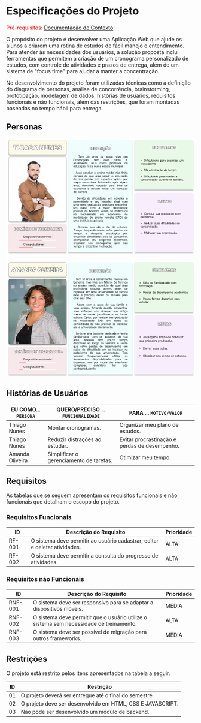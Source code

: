 # Especificações do Projeto

<span style="color:red">Pré-requisitos: <a href="1-Documentação de Contexto.md"> Documentação de Contexto</a></span>

O propósito do projeto é desenvolver uma Aplicação Web que ajude os alunos a criarem uma rotina de estudos de fácil manejo e entendimento. Para atender às necessidades dos usuários, a solução proposta inclui ferramentas que permitem a criação de um cronograma personalizado de estudos, com controle de atividades e prazos de entrega, além de um sistema de "focus time" para ajudar a manter a concentração. 

No desenvolvimento do projeto foram utilizadas técnicas como a definição do diagrama de personas, análise de concorrência, brainstorming, prototipação, modelagem de dados, histórias de usuários, requisitos funcionais e não funcionais, além das restrições, que foram montadas baseadas no tempo hábil para entrega.

## Personas

![Imagem persona Thiago Nunes](img/thiago-nunes.png)

![Imagem persona Amanda Oliveira](img/amanda-oliveira.png)


## Histórias de Usuários


|EU COMO... `PERSONA`| QUERO/PRECISO ... `FUNCIONALIDADE`     | PARA ... `MOTIVO/VALOR`                         |
|--------------------|--------------------------------------- |-------------------------------------------------|
|Thiago Nunes        | Montar cronogramas.                    |  Organizar meu plano de estudos.                |
|Thiago Nunes        | Reduzir distrações ao estudar.         |  Evitar procrastinação e perdas de desempenho.  |
|Amanda Oliveira     | Simplificar o gerenciamento de tarefas.|  Otimizar meu tempo.                            |



## Requisitos

As tabelas que se seguem apresentam os requisitos funcionais e não funcionais que detalham o escopo do projeto.

### Requisitos Funcionais

|ID    | Descrição do Requisito                                                     | Prioridade |
|------|----------------------------------------------------------------------------|------------|
|RF-001| O sistema deve permitir ao usuário cadastrar, editar e deletar atividades. |    ALTA    | 
|RF-002| O sistema deve permitir a consulta do progresso de atividades.             |    ALTA    | 

### Requisitos não Funcionais

|ID     | Descrição do Requisito                                                                 | Prioridade |
|-------|----------------------------------------------------------------------------------------|------------|
|RNF-001| O sistema deve ser responsivo para se adaptar a dispositivos móveis.                   |    MÉDIA   | 
|RNF-002| O sistema deve permitir que o usuário utilize o sistema sem necessidade de treinamento.|    ALTA    |
|RNF-003| O sistema deve ser possível de migração para outros frameworks.                        |    MÉDIA   |



## Restrições

O projeto está restrito pelos itens apresentados na tabela a seguir.

|ID| Restrição                                                   |
|--|-------------------------------------------------------------|
|01| O projeto deverá ser entregue até o final do semestre.      |
|02| O projeto deve ser desenvolvido em HTML, CSS E JAVASCRIPT.  |
|03| Não pode ser desenvolvido um módulo de backend.             |




